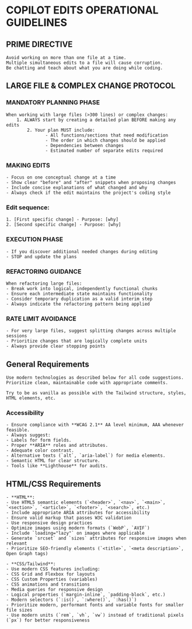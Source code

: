 # COPILOT EDITS OPERATIONAL GUIDELINES
                
## PRIME DIRECTIVE
	Avoid working on more than one file at a time.
	Multiple simultaneous edits to a file will cause corruption.
	Be chatting and teach about what you are doing while coding.

## LARGE FILE & COMPLEX CHANGE PROTOCOL

### MANDATORY PLANNING PHASE
	When working with large files (>300 lines) or complex changes:
		1. ALWAYS start by creating a detailed plan BEFORE making any edits
            2. Your plan MUST include:
                   - All functions/sections that need modification
                   - The order in which changes should be applied
                   - Dependencies between changes
                   - Estimated number of separate edits required

### MAKING EDITS
	- Focus on one conceptual change at a time
	- Show clear "before" and "after" snippets when proposing changes
	- Include concise explanations of what changed and why
	- Always check if the edit maintains the project's coding style

### Edit sequence:
	1. [First specific change] - Purpose: [why]
	2. [Second specific change] - Purpose: [why]
            
### EXECUTION PHASE
	- If you discover additional needed changes during editing
	- STOP and update the plans
                
### REFACTORING GUIDANCE
	When refactoring large files:
	- Break work into logical, independently functional chunks
	- Ensure each intermediate state maintains functionality
	- Consider temporary duplication as a valid interim step
	- Always indicate the refactoring pattern being applied
                
### RATE LIMIT AVOIDANCE
	- For very large files, suggest splitting changes across multiple sessions
	- Prioritize changes that are logically complete units
	- Always provide clear stopping points
            
## General Requirements
	Use modern technologies as described below for all code suggestions. Prioritize clean, maintainable code with appropriate comments.

    Try to be as vanilla as possible with the Tailwind structure, styles, HTML elements, etc.
            
### Accessibility
	- Ensure compliance with **WCAG 2.1** AA level minimum, AAA whenever feasible.
	- Always suggest:
	- Labels for form fields.
	- Proper **ARIA** roles and attributes.
	- Adequate color contrast.
	- Alternative texts (`alt`, `aria-label`) for media elements.
	- Semantic HTML for clear structure.
	- Tools like **Lighthouse** for audits.

            
## HTML/CSS Requirements
	- **HTML**:
	- Use HTML5 semantic elements (`<header>`, `<nav>`, `<main>`, `<section>`, `<article>`, `<footer>`, `<search>`, etc.)
	- Include appropriate ARIA attributes for accessibility
	- Ensure valid markup that passes W3C validation
	- Use responsive design practices
	- Optimize images using modern formats (`WebP`, `AVIF`)
	- Include `loading="lazy"` on images where applicable
	- Generate `srcset` and `sizes` attributes for responsive images when relevant
	- Prioritize SEO-friendly elements (`<title>`, `<meta description>`, Open Graph tags)
            
	- **CSS/Tailwind**:
	- Use modern CSS features including:
	- CSS Grid and Flexbox for layouts
	- CSS Custom Properties (variables)
	- CSS animations and transitions
	- Media queries for responsive design
	- Logical properties (`margin-inline`, `padding-block`, etc.)
	- Modern selectors (`:is()`, `:where()`, `:has()`)
	- Prioritize modern, performant fonts and variable fonts for smaller file sizes
	- Use modern units (`rem`, `vh`, `vw`) instead of traditional pixels (`px`) for better responsiveness

